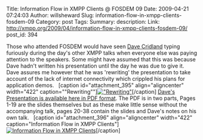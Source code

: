 Title: Information Flow in XMPP Clients @ FOSDEM 09
Date: 2009-04-21 07:24:03
Author: willsheward
Slug: information-flow-in-xmpp-clients-fosdem-09
Category: post
Tags: 
Summary: description:
Link: http://xmpp.org/2009/04/information-flow-in-xmpp-clients-fosdem-09/
post_id: 394


Those who attended FOSDEM would have seen [Dave Cridland](http://dave.cridland.net/) typing furiously during the day's other XMPP talks when everyone else was paying attention to the speakers. Some might have assumed that this was because Dave hadn't written his presentation until the day he was due to give it. Dave assures me however that he was 'rewriting' the presentation to take account of the lack of internet connectivity which crippled his plans for application demos.   [caption id="attachment_395" align="aligncenter" width="422" caption=""Rewriting""][!["Rewriting"](http://stage.xmpp.org/wp-content/uploads/2009/04/dave-writes.jpg)](http://stage.xmpp.org/?attachment_id=395)[/caption] [Dave's Presentation is available here in PDF format](http://stage.xmpp.org/?attachment_id=399). The PDF is in two parts, Pages 1-19 are the slides themselves but as these make little sense without the accompanying talk, pages 20-38 contain the slides and Dave's notes on his own talk.   [caption id="attachment_396" align="aligncenter" width="422" caption="Information Flow in XMPP Clients"][![Information Flow in XMPP Clients](http://stage.xmpp.org/wp-content/uploads/2009/04/dave.jpg)](http://stage.xmpp.org/?attachment_id=396)[/caption]
